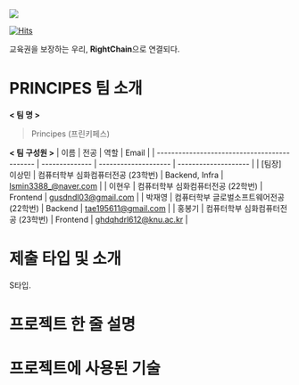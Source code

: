 <div><img src="https://capsule-render.vercel.app/api?type=waving&color=0:99cc99,100:009630&height=200&section=header&text=Moin&fontSize=90" /></div>

[![Hits](https://hits.seeyoufarm.com/api/count/incr/badge.svg?url=https%3A%2F%2Fgithub.com%2Fgjbae1212%2Fhit-counter&count_bg=%2347AFE9&title_bg=%23229812&icon=&icon_color=%23E7E7E7&title=RightChain&edge_flat=false)](https://hits.seeyoufarm.com)

교육권을 보장하는 우리, **RightChain**으로 연결되다.

# PRINCIPES 팀 소개

**< 팀 명 >** <br>
> Principes (프린키페스)

**< 팀 구성원 >**
| 이름                                         | 전공           | 역할                | Email                |
| -------------------------------------------- | --------------  | -------------------- | -------------------- |
| [팀장] 이상민 | 컴퓨터학부 심화컴퓨터전공 (23학번) | Backend, Infra | lsmin3388_@naver.com |
| 이현우 | 컴퓨터학부 심화컴퓨터전공 (22학번)      | Frontend | gusdndl03@gmail.com |
| 박재영 | 컴퓨터학부 글로벌소프트웨어전공 (22학번)     | Backend | tae195611@gmail.com |
| 홍봉기 | 컴퓨터학부 심화컴퓨터전공 (23학번)     | Frontend | ghdqhdrl612@knu.ac.kr |


# 제출 타입 및 소개

S타입.

#  프로젝트 한 줄 설명
#  프로젝트에 사용된 기술
